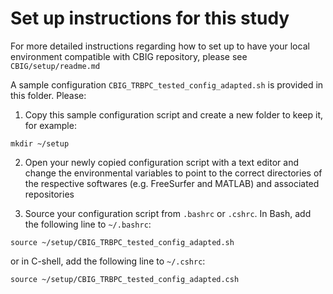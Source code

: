 # Set up instructions for this study

For more detailed instructions regarding how to set up to have your local environment compatible with CBIG repository, please see `CBIG/setup/readme.md`

A sample configuration `CBIG_TRBPC_tested_config_adapted.sh` is provided in this folder. Please:

1. Copy this sample configuration script and create a new folder to keep it, for example:

```
mkdir ~/setup
```

2. Open your newly copied configuration script with a text editor and change the environmental variables to point to the correct directories of the respective softwares (e.g. FreeSurfer and MATLAB) and associated repositories

3. Source your configuration script from `.bashrc` or `.cshrc`. In Bash, add the following line to `~/.bashrc`:

```
source ~/setup/CBIG_TRBPC_tested_config_adapted.sh
```

or in C-shell, add the following line to `~/.cshrc`:

```
source ~/setup/CBIG_TRBPC_tested_config_adapted.csh
```



